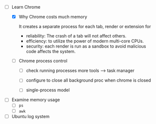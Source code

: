 - [ ] Learn Chrome
  - [x] Why Chrome costs much memory
    
    It creates a separate process for each tab, render or extension for
    - reliability: The crash of a tab will not affect others.
    - efficiency: to utilize the power of modern multi-core CPUs.
    - security: each render is run as a sandbox to avoid malicious code affects the system.    
  - [ ] Chrome process control
    - [ ] check running processes
      more tools --> task manager
      
    - [ ] configure to close all background proc when chrome is closed
    - [ ] single-process model  
- [ ] Examine memory usage
  - [ ] `ps`
  - [ ] `awk` 
- [ ] Ubuntu log system 
<!--stackedit_data:
eyJoaXN0b3J5IjpbLTI5NzM4OTU5MSwtMjMxNzcwNzU3LC02ND
AyNzUwNTMsMTk1OTEzNDYyMV19
-->